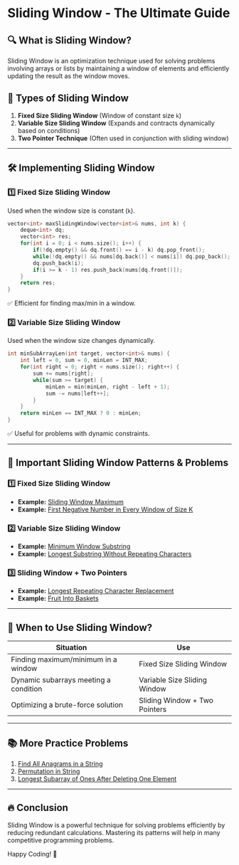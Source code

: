 # Sliding Window - The Ultimate Guide

## 🔍 What is Sliding Window?
Sliding Window is an optimization technique used for solving problems involving arrays or lists by maintaining a window of elements and efficiently updating the result as the window moves.

## 🚀 Types of Sliding Window
1. **Fixed Size Sliding Window** (Window of constant size `k`)
2. **Variable Size Sliding Window** (Expands and contracts dynamically based on conditions)
3. **Two Pointer Technique** (Often used in conjunction with sliding window)

---

## 🛠️ Implementing Sliding Window
### 1️⃣ **Fixed Size Sliding Window**
Used when the window size is constant (`k`).
```cpp
vector<int> maxSlidingWindow(vector<int>& nums, int k) {
    deque<int> dq;
    vector<int> res;
    for(int i = 0; i < nums.size(); i++) {
        if(!dq.empty() && dq.front() == i - k) dq.pop_front();
        while(!dq.empty() && nums[dq.back()] < nums[i]) dq.pop_back();
        dq.push_back(i);
        if(i >= k - 1) res.push_back(nums[dq.front()]);
    }
    return res;
}
```
✅ Efficient for finding max/min in a window.

### 2️⃣ **Variable Size Sliding Window**
Used when the window size changes dynamically.
```cpp
int minSubArrayLen(int target, vector<int>& nums) {
    int left = 0, sum = 0, minLen = INT_MAX;
    for(int right = 0; right < nums.size(); right++) {
        sum += nums[right];
        while(sum >= target) {
            minLen = min(minLen, right - left + 1);
            sum -= nums[left++];
        }
    }
    return minLen == INT_MAX ? 0 : minLen;
}
```
✅ Useful for problems with dynamic constraints.

---

## 📌 Important Sliding Window Patterns & Problems

### 1️⃣ **Fixed Size Sliding Window**
- **Example:** [Sliding Window Maximum](https://leetcode.com/problems/sliding-window-maximum/)
- **Example:** [First Negative Number in Every Window of Size K](https://www.geeksforgeeks.org/first-negative-integer-every-window-size-k/)

### 2️⃣ **Variable Size Sliding Window**
- **Example:** [Minimum Window Substring](https://leetcode.com/problems/minimum-window-substring/)
- **Example:** [Longest Substring Without Repeating Characters](https://leetcode.com/problems/longest-substring-without-repeating-characters/)

### 3️⃣ **Sliding Window + Two Pointers**
- **Example:** [Longest Repeating Character Replacement](https://leetcode.com/problems/longest-repeating-character-replacement/)
- **Example:** [Fruit Into Baskets](https://leetcode.com/problems/fruit-into-baskets/)

---

## 🎯 When to Use Sliding Window?
| Situation | Use |
|-----------|-----|
| Finding maximum/minimum in a window | Fixed Size Sliding Window |
| Dynamic subarrays meeting a condition | Variable Size Sliding Window |
| Optimizing a brute-force solution | Sliding Window + Two Pointers |

---

## 📚 More Practice Problems
1. [Find All Anagrams in a String](https://leetcode.com/problems/find-all-anagrams-in-a-string/)
2. [Permutation in String](https://leetcode.com/problems/permutation-in-string/)
3. [Longest Subarray of Ones After Deleting One Element](https://leetcode.com/problems/longest-subarray-of-1s-after-deleting-one-element/)

---

## 🔥 Conclusion
Sliding Window is a powerful technique for solving problems efficiently by reducing redundant calculations. Mastering its patterns will help in many competitive programming problems.

Happy Coding! 🚀


